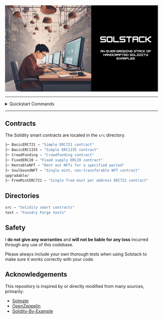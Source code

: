 
<p align="center">
  <img src="assets/solstack-cover.png" alt="Solstack Cover"/>
</p>

---

<details>
<summary>Quickstart Commands</summary>

Run this command to install dependencies, compile contracts, and execute all tests:

```bash
make
```

## Setting Up Environment Variables


Create a .env file in the project directory.


In the .env file, provide the following environment variable by replacing <url> with your  RPC URL. For example:


```bash
<YOUR_ENV_RPC_VARIABLE_NAME>=<url>
```


Running the Test Suite
Now that you've set up your environment variables, follow these steps to run the test suite:
In the terminal, run the following commands:

```bash
 source .env
 forge test --fork-url $<YOUR_ENV_RPC_VARIABLE_NAME>
 ```

## Running a Single Test Suite

To run specific test suites, use:

```bash
forge test --match-path "test/Soulbound.t.sol"
```

## Coverage

To generate coverage reports, first install genhtml:

```bash
brew install genhtml
```

> Note: If you encounter the error No available formula with the name "genhtml". Did you mean ekhtml?, run the following command:

```bash
brew install lcov
```

Finally, generate the coverage report with:

```bash
yarn run coverage
```
</details>

---


## Contracts

The Solidity smart contracts are located in the `src` directory.

```ml
├─ BasicERC721 — "Simple ERC721 contract"
├─ BasicERC1155 — "Simple ERC1155 contract"
├─ CrowdFunding — "Crowdfunding contract"
├─ FixedERC20 — "Fixed supply ERC20 contract"
├─ RentableNFT — "Rent out NFTs for a specified period"
├─ SoulboundNFT — "Single mint, non-transferable NFT contract"
upgradable/
├─ FreeMintERC721 — "Single free mint per address ERC721 contract"

```

## Directories

```ml
src — "Solidity smart contracts"
test — "Foundry Forge tests"
```

## Safety


I **do not give any warranties** and **will not be liable for any loss** incurred through any use of this codebase.

Please always include your own thorough tests when using Solstack to make sure it works correctly with your code.  

## Acknowledgements

This repository is inspired by or directly modified from many sources, primarily:

- [Solmate](https://github.com/transmissions11/solmate)
- [OpenZeppelin](https://github.com/OpenZeppelin/openzeppelin-contracts)
- [Solidity-By-Example](https://github.com/solidity-by-example/solidity-by-example.github.io)

